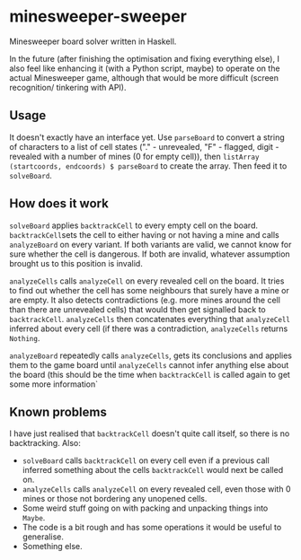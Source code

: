 minesweeper-sweeper
===================

Minesweeper board solver written in Haskell.

In the future (after finishing the optimisation and fixing everything else), I also
feel like enhancing it (with a Python script, maybe) to operate on the actual
Minesweeper game, although that would be more difficult (screen recognition/
tinkering with API).

Usage
-----

It doesn't exactly have an interface yet. Use `parseBoard` to convert a string of
characters to a list of cell states ("." - unrevealed, "F" - flagged, digit -
revealed with a number of mines (0 for empty cell)), then `listArray (startcoords,
endcoords) $ parseBoard` to create the array. Then feed it to `solveBoard`.

How does it work
----------------

`solveBoard` applies `backtrackCell` to every empty cell on the board. 
`backtrackCell`sets the cell to either having or not having a mine and calls
`analyzeBoard` on every variant. If both variants are valid, we cannot know for
sure whether the cell is dangerous. If both are invalid, whatever assumption
brought us to this position is invalid.

`analyzeCells` calls `analyzeCell` on every revealed cell on the board. It
tries to find out whether the cell has some neighbours that surely have a mine or
are empty. It also detects contradictions (e.g. more mines around the cell than
there are unrevealed cells) that would then get signalled back to `backtrackCell`. 
`analyzeCells` then concatenates everything that `analyzeCell` inferred about
every cell (if there was a contradiction, `analyzeCells` returns `Nothing`.

`analyzeBoard` repeatedly calls `analyzeCells`, gets its conclusions and applies
them to the game board until `analyzeCells` cannot infer anything else about the
board (this should be the time when `backtrackCell` is called again to get some
more information`

Known problems
--------------

I have just realised that `backtrackCell` doesn't quite call itself, so there is
no backtracking. Also:

* `solveBoard` calls `backtrackCell` on every cell even if a previous call inferred
  something about the cells `backtrackCell` would next be called on.
* `analyzeCells` calls `analyzeCell` on every revealed cell, even those with 0 mines
  or those not bordering any unopened cells.
* Some weird stuff going on with packing and unpacking things into `Maybe`.
* The code is a bit rough and has some operations it would be useful to generalise.
* Something else.
